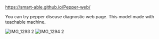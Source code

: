  https://smart-able.github.io/Pepper-web/

You can try pepper disease diagnostic web page.
This model made with teachable machine.

![IMG_1293 2](https://github.com/smart-able/Pepper-web/assets/79669825/6f3339b1-4db6-48db-8539-104d2ba4e534)
![IMG_1294 2](https://github.com/smart-able/Pepper-web/assets/79669825/48f68f67-5b01-4c4a-9719-2648685b618a)
